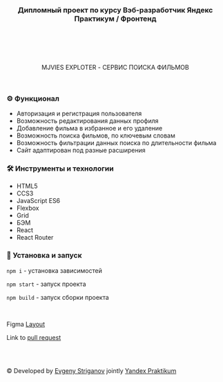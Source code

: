 <br>
<div align="center"><h3>Дипломный проект по курсу Вэб-разработчик Яндекс Практикум / Фронтенд</h3></div>
<br>

##

<br>
<p align="center">
MJVIES EXPLOTER - СЕРВИС ПОИСКА ФИЛЬМОВ
</p>
<br>

### ⚙️ Функционал
* Авторизация и регистрация пользователя
* Возможность редактирования данных профиля
* Добавление фильма в избранное и его удаление
* Возможность поиска фильмов, по ключевым словам
* Возможность фильтрации данных поиска по длительности фильма
* Сайт адаптирован под разные расширения

### 🛠 Инструменты и технологии
* HTML5
* CCS3
* JavaScript ES6
* Flexbox
* Grid
* БЭМ
* React
* React Router


### 🚀 Установка и запуск

`npm i` - установка зависимостей

`npm start` - запуск проекта

`npm build` - запуск сборки проекта

<br>

Figma [Layout](https://github.com/Genevy/storage/raw/dev/figma/Diploma_Genevy.fig)

Link to [pull request](https://github.com/Genevy/movies-explorer-frontend/pull/1)

<br>

##
####
© Developed by [Evgeny Striganov](https://github.com/genevy) jointly [Yandex Praktikum](https://practicum.yandex.ru/web/)
